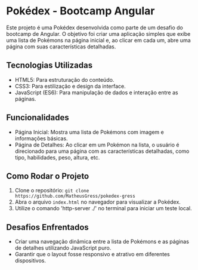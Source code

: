 # Pokédex - Bootcamp Angular

Este projeto é uma Pokédex desenvolvida como parte de um desafio do bootcamp de Angular. O objetivo foi criar uma aplicação simples que exibe uma lista de Pokémons na página inicial e, ao clicar em cada um, abre uma página com suas características detalhadas.

## Tecnologias Utilizadas
- HTML5: Para estruturação do conteúdo.
- CSS3: Para estilização e design da interface.
- JavaScript (ES6): Para manipulação de dados e interação entre as páginas.

## Funcionalidades
- Página Inicial: Mostra uma lista de Pokémons com imagem e informações básicas.
- Página de Detalhes: Ao clicar em um Pokémon na lista, o usuário é direcionado para uma página com as características detalhadas, como tipo, habilidades, peso, altura, etc.

## Como Rodar o Projeto
1. Clone o repositório: `git clone https://github.com/MatheusGress/pokedex-gress`
2. Abra o arquivo `index.html` no navegador para visualizar a Pokédex.
3. Utilize o comando 'http-server ./' no terminal para iniciar um teste local.

## Desafios Enfrentados
- Criar uma navegação dinâmica entre a lista de Pokémons e as páginas de detalhes utilizando JavaScript puro.
- Garantir que o layout fosse responsivo e atrativo em diferentes dispositivos.